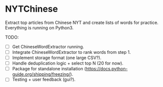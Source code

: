 # NYTChinese
Extract top articles from Chinese NYT and create lists of words for practice.
Everything is running on Python3.

TODO:
- [ ] Get ChineseWordExtractor running.
- [ ] Integrate ChineseWordExtractor to rank words from step 1.
- [ ] Implement storage format (one large CSV?).
- [ ] Handle deduplication logic + select top N (20 for now).
- [ ] Package for standalone installation (https://docs.python-guide.org/shipping/freezing/).
- [ ] Testing + user feedback (gui?).
